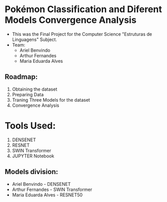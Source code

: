 # Pokémon Classification and Diferent Models Convergence Analysis
* This was the Final Project for the Computer Science "Estruturas de Linguagens" Subject.
* Team:
  * Ariel Benvindo
  * Arthur Fernandes
  * Maria Eduarda Alves

## Roadmap:
1. Obtaining the dataset
2. Preparing Data
3. Traning Three Models for the dataset
4. Convergence Analysis

# Tools Used:
1. DENSENET
2. RESNET
3. SWIN Transformer
4. JUPYTER Notebook

## Models division:
  * Ariel Benvindo - DENSENET
  * Arthur Fernandes - SWIN Transformer
  * Maria Eduarda Alves - RESNET50